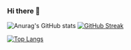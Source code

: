 ### Hi there 👋


![Anurag's GitHub stats](https://github-readme-stats.vercel.app/api?username=darubiano&show_icons=true&theme=dark)
[![GitHub Streak](http://github-readme-streak-stats.herokuapp.com?user=darubiano&theme=dark)](https://git.io/streak-stats)


[![Top Langs](https://github-readme-stats.vercel.app/api/top-langs/?username=darubiano&hide_progress=true&theme=dark)](https://github.com/anuraghazra/github-readme-stats)
<!--
**darubiano/darubiano** is a ✨ _special_ ✨ repository because its `README.md` (this file) appears on your GitHub profile.

Here are some ideas to get you started:

- 🔭 I’m currently working on ...
- 🌱 I’m currently learning ...
- 👯 I’m looking to collaborate on ...
- 🤔 I’m looking for help with ...
- 💬 Ask me about ...
- 📫 How to reach me: ...
- 😄 Pronouns: ...
- ⚡ Fun fact: ...
-->
